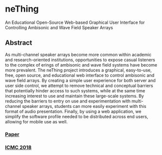 # neThing
An Educational Open-Source Web-based Graphical User Interface for Controlling Ambisonic and Wave Field Speaker Arrays

## Abstract
As multi-channel speaker arrays become more common within academic and research-oriented institutions, opportunities to expose casual listeners to the complex of erings of ambisonic and wave field systems have become more prevalent. The neThing project introduces a graphical, easy-to-use, free, open source, and educational web interface to control ambisonic and wave field arrays. By creating a simple user experience for both server and user side control, we attempt to remove technical and conceptual barriers that potentially hinder access to such systems, while at the same time increasing interest to use and maintain these large-scale systems. By reducing the barriers to entry on use and experimentation with multi-channel speaker arrays, students can more easily experiment with this format of audio presentation. Finally, by using a web application, we simplify the software profile needed to be distributed across end users, allowing for mobile use as well.

### [Paper](https://drive.google.com/file/d/1ZgMU-nZc6Znzl-sxShP7JOelVKgV1Cgp/view)
### [ICMC 2018](https://icmc2018.org/papers-pgm-2/)

